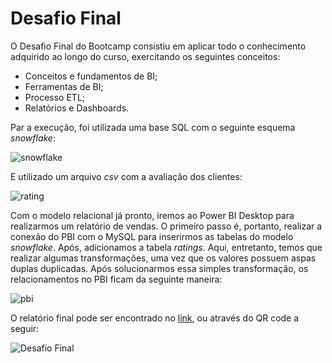 # Desafio Final

O Desafio Final do Bootcamp consistiu em aplicar todo o conhecimento adquirido ao longo do curso, exercitando os seguintes conceitos:
- Conceitos e fundamentos de BI;
- Ferramentas de BI;
- Processo ETL;
- Relatórios e Dashboards.

Par a execução, foi utilizada uma base SQL com o seguinte esquema *snowflake*:

![snowflake](https://user-images.githubusercontent.com/63553829/92404035-09d25380-f109-11ea-86cd-3757aacf09c2.png)

E utilizado um arquivo *csv* com a avaliação dos clientes:

![rating](https://user-images.githubusercontent.com/63553829/92404218-6766a000-f109-11ea-9a7b-d1898655a61e.png)

Com o modelo relacional já pronto, iremos ao Power BI Desktop para realizarmos um relatório de vendas.
O primeiro passo é, portanto, realizar a conexão do PBI com o MySQL para inserirmos as tabelas do modelo *snowflake*. Após, adicionamos a tabela *ratings*. Aqui, entretanto, temos que realizar algumas transformações, uma vez que os valores possuem aspas duplas duplicadas. Após solucionarmos essa simples transformação, os relacionamentos no PBI ficam da seguinte maneira:

![pbi](https://user-images.githubusercontent.com/63553829/92509023-f5ad5580-f1df-11ea-8fbb-316f93af1ed9.png)

O relatório final pode ser encontrado no [link](https://app.powerbi.com/view?r=eyJrIjoiMjFlZTE3NWQtZWMwNi00MTI3LWIzMzMtYzgwNzdiYjEwMzg1IiwidCI6IjdlOTNlMjg2LWIyOWEtNDQ1NC1hNDFhLWU4NDE5ZWM5ZGViNSJ9), ou através do QR code a seguir:

![Desafio Final](https://user-images.githubusercontent.com/63553829/92519120-d4546580-f1ef-11ea-96e5-349e7a9698b2.jpg)

